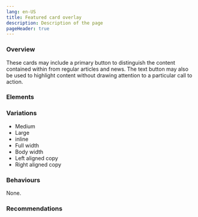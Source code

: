```yaml
---
lang: en-US
title: Featured card overlay
description: Description of the page
pageHeader: true
---
```


### Overview
These cards may include a primary button to distinguish the content contained within from regular articles and news. The text button may also be used to highlight content without drawing attention to a particular call to action.

### Elements
<PreviewImage :image="$withBase('/images/featured-overlay.png')" :contents="[{ x: 5, y: 5, title: 'Box overlay', text: 'Featured card overlay box overlay' }, { x: 16, y: 15, title: 'Card label / keywords', text: 'Featured card overlay card label' }, { x: 2, y: 1, title: 'Image', text: 'Featured card overlay image'}, { x: 35, y: 35, title: 'Summary', text: 'Featured card overlay summary'}, { x: 24, y: 75, title: 'Primary Button', text: 'Featured card overlay primary button'}, {title: 'Text Button', text: 'Featured card overlay text button'}]">
<template #code>
<CodeGroup>
  <CodeGroupItem title="HTML">

```html
  <div class="card featured-card-inline" :class="classes">
    <div class="row g-0">
        <div class="col-4 col-lg-8">
            <img :src="$withBase('images/cards-sample.png')" alt="">
        </div>
        <div class="col-8 col-lg-4">
            <div class="card-body">
                <h4 class="card-subtitle">Feb 2022 /<span class="text-gray-500">Industry Growth Centres</span></h4>
                <h5 class="card-title">Keeping Australia’s space sector soaring</h5>
                <p class="card-text">The Australian Government is cementing Australia as a leading space nation in the region, with a range of new investments and reforms.</p>
                <div class="link-wrap">
                    <a v-if="!buttonLink" href="#" class="link-icon">Link<span v-html="linkArrowRight"></span></a>
                    <a v-else href="#" class="btn btn-primary">Read more</a>
                </div>
            </div>
        </div>
    </div>
</div>
```

  </CodeGroupItem>
</CodeGroup>
</template>
</PreviewImage>

### Variations
<div>
    <ul>
        <li>Medium</li>
        <li>Large</li>
        <li>inline</li>
        <li>Full width</li>
        <li>Body width</li>
        <li>Left aligned copy</li>
        <li>Right aligned copy</li>
    </ul>
</div>

### Behaviours
None.

### Recommendations
